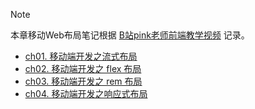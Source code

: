 
> [!NOTE]
> 本章移动Web布局笔记根据 [B站pink老师前端教学视频](https://www.bilibili.com/video/BV14J4114768?from=search&seid=9517467869144033174) 记录。

- [ch01. 移动端开发之流式布局](MobileWebDev/ch01)
- [ch02. 移动端开发之 flex 布局](MobileWebDev/ch02)
- [ch03. 移动端开发之 rem 布局](MobileWebDev/ch03)
- [ch04. 移动端开发之响应式布局](MobileWebDev/ch04)

